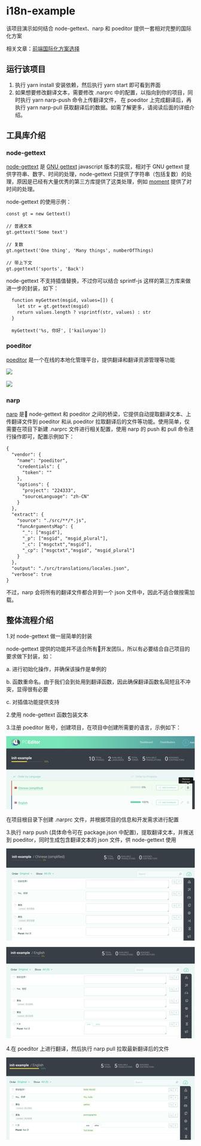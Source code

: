 # i18n-example

该项目演示如何结合 node-gettext、narp 和 poeditor 提供一套相对完整的国际化方案

相关文章：[前端国际化方案选择](https://www.jianshu.com/p/47dab3691d70)

## 运行该项目

1. 执行 yarn install 安装依赖，然后执行 yarn start 即可看到界面
2. 如果想要修改翻译文本，需要修改 .narprc 中的配置，以指向到你的项目，同时执行 yarn narp-push 命令上传翻译文件，
   在 poeditor 上完成翻译后，再执行 yarn narp-pull 获取翻译后的数据。如需了解更多，请阅读后面的详细介绍。

## 工具库介绍

### node-gettext

[node-gettext](https://github.com/alexanderwallin/node-gettex) 是 [GNU gettext](https://www.gnu.org/software/gettext/)  javascript 版本的实现，相对于 GNU gettext 提供字符串、数字、时间的处理，node-gettext 只提供了字符串（包括复数）的处理，原因是已经有大量优秀的第三方库提供了这类处理，例如 [moment](https://github.com/moment/moment) 提供了对时间的处理。

node-gettext 的使用示例：

```
const gt = new Gettext()

// 普通文本
gt.gettext('Some text')

// 复数
gt.ngettext('One thing', 'Many things', numberOfThings)

// 带上下文
gt.pgettext('sports', 'Back')
```

node-gettext 不支持插值替换，不过你可以结合 sprintf-js 这样的第三方库来做进一步的封装，如下：

```
  function myGettext(msgid, values=[]) {
    let str = gt.gettext(msgid)
    return values.length ? vsprintf(str, values) : str
  }

  myGettext('%s, 你好', ['kailunyao'])
```


### poeditor

[poeditor](https://poeditor.com/) 是一个在线的本地化管理平台，提供翻译和翻译资源管理等功能

![](https://poeditor.com/public/images/screenshots_v3/projects_view.png)

![](https://poeditor.com/public/images/screenshots_v2/language_page.png)


### narp

[narp](https://github.com/laget-se/narp) 是 node-gettext 和 poeditor 之间的桥梁，它提供自动提取翻译文本、上传翻译文件到 poeditor 和从 poeditor 拉取翻译后的文件等功能。使用简单，仅需要在项目下新建 .narprc 文件进行相关配置，使用 narp 的 push 和 pull 命令进行操作即可，配置示例如下：

```
{
  "vendor": {
    "name": "poeditor",
    "credentials": {
      "token": ""
    },
    "options": {
      "project": "224333",
      "sourceLanguage": "zh-CN"
    }
  },
  "extract": {
    "source": "./src/**/*.js",
    "funcArgumentsMap": {
      "_": ["msgid"],
      "_p": ["msgid", "msgid_plural"],
      "_c": ["msgctxt","msgid"],
      "_cp": ["msgctxt","msgid", "msgid_plural"]
    }
  },
  "output": "./src/translations/locales.json",
  "verbose": true
}
```

不过，narp 会将所有的翻译文件都合并到一个 json 文件中，因此不适合做按需加载。


## 整体流程介绍

1.对 node-gettext 做一层简单的封装

node-gettext 提供的功能并不适合所有开发团队，所以有必要结合自己项目的要求做下封装，如：

a. 进行初始化操作，并确保该操作是单例的

b. 函数重命名。由于我们会到处用到翻译函数，因此确保翻译函数名简短且不冲突，显得很有必要

c. 对插值功能提供支持

2.使用 node-gettext 函数包装文本

3.注册 poeditor 账号，创建项目，在项目中创建所需要的语言，示例如下：

![提供中英文支持](./assets/poeditor-language.png)

在项目根目录下创建 .narprc 文件，并根据项目的信息和开发需求进行配置

3.执行 narp push (具体命令可在 package.json 中配置)，提取翻译文本，并推送到 poeditor，同时生成包含翻译文本的 json 文件，供 node-gettext 使用

![执行 push 操作后](./assets/init-zh.png)

![执行 push 操作后](./assets/init-en.png)

4.在 poeditor 上进行翻译，然后执行 narp pull 拉取最新翻译后的文件

![在 poeditor 上完成翻译工作](./assets/translated-en.png)
